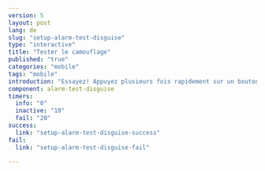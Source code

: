 ```yaml
---
version: 5
layout: post
lang: de
slug: "setup-alarm-test-disguise"
type: "interactive"
title: "Tester le camouflage"
published: "true"
categories: "mobile"
tags: "mobile"
introduction: "Essayez! Appuyez plusieurs fois rapidement sur un bouton de la calculatrice jusqu'à ce que le téléphone vibre."
component: alarm-test-disguise
timers:
  info: "0"
  inactive: "10"
  fail: "20"
success: 
  link: "setup-alarm-test-disguise-success"
fail: 
  link: "setup-alarm-test-disguise-fail"

---
```


